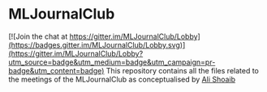 # MLJournalClub

[![Join the chat at https://gitter.im/MLJournalClub/Lobby](https://badges.gitter.im/MLJournalClub/Lobby.svg)](https://gitter.im/MLJournalClub/Lobby?utm_source=badge&utm_medium=badge&utm_campaign=pr-badge&utm_content=badge)
This repository contains all the files related to the meetings of the MLJournalClub as conceptualised by [Ali Shoaib](https://www.facebook.com/groups/1045006612234229/permalink/1242093709192184/)